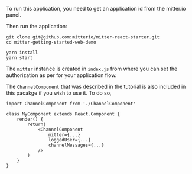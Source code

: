 To run this application, you need to get an application id from the mitter.io panel.

Then run the application:

```
git clone git@github.com:mitterio/mitter-react-starter.git
cd mitter-getting-started-web-demo

yarn install
yarn start
```

The `mitter` instance is created in `index.js` from where you can set the authorization as per for your application flow.

The `ChannelComponent` that was described in the tutorial is also included in this pacakge if you wish to use it. To do so,

```
import ChannelComponent from './ChannelComponent'

class MyComponent extends React.Component {
    render() {
        return(
            <ChannelComponent
                mitter={...}
                loggedUser={...}
                channelMessages={...}
            />
        )
    }
}
```

